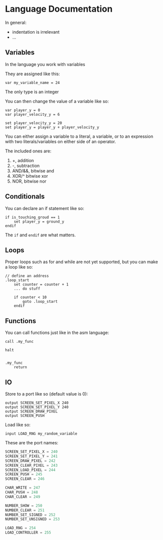 # Language Documentation

In general:
+ indentation is irrelevant
+ ...

## Variables

In the language you work with variables

They are assigned like this:
```hb
var my_variable_name = 24
```

The only type is an integer

You can then change the value of a variable like so:
```hb
var player_y = 0
var player_velocity_y = 6

set player_velocity_y = 20
set player_y = player_y + player_velocity_y
```

You can either assign a variable to a literal, a variable, or to an expression with two literals/variables on either side of an operator.

The included ones are:
1. +, addition
2. -, subtraction
3. AND/&&, bitwise and
4. XOR/^ bitwise xor
5. NOR, bitwise nor

## Conditionals

You can declare an if statement like so:
```hb
if is_touching_groud == 1
    set player_y = ground_y
endif
```

The `if` and `endif` are what matters.

## Loops

Proper loops such as for and while are not yet supported, but you can make a loop like so:
```hb
// define an address
.loop_start
    set counter = counter + 1
    ... do stuff
    
    if counter < 10
        goto .loop_start
    endif
```

## Functions

You can call functions just like in the asm language:
```hb
call .my_func

halt


.my_func
    return
```

## IO

Store to a port like so (default value is 0):

```hb
output SCREEN_SET_PIXEL_X 240
output SCREEN_SET_PIXEL_Y 240
output SCREEN_DRAW_PIXEL
output SCREEN_PUSH
```

Load like so:

```hb
input LOAD_RNG my_random_variable
```

These are the port names:
```py
SCREEN_SET_PIXEL_X = 240
SCREEN_SET_PIXEL_Y = 241
SCREEN_DRAW_PIXEL = 242
SCREEN_CLEAR_PIXEL = 243
SCREEN_LOAD_PIXEL = 244
SCREEN_PUSH = 245
SCREEN_CLEAR = 246

CHAR_WRITE = 247
CHAR_PUSH = 248
CHAR_CLEAR = 249

NUMBER_SHOW = 250
NUMBER_CLEAR = 251
NUMBER_SET_SIGNED = 252
NUMBER_SET_UNSIGNED = 253

LOAD_RNG = 254
LOAD_CONTROLLER = 255
```
